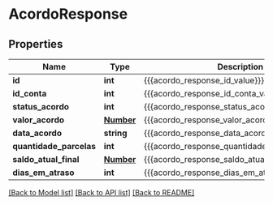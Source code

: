 # AcordoResponse

## Properties
Name | Type | Description | Notes
------------ | ------------- | ------------- | -------------
**id** | **int** | {{{acordo_response_id_value}}} | [optional] 
**id_conta** | **int** | {{{acordo_response_id_conta_value}}} | [optional] 
**status_acordo** | **int** | {{{acordo_response_status_acordo_value}}} | [optional] 
**valor_acordo** | [**Number**](Number.md) | {{{acordo_response_valor_acordo_value}}} | [optional] 
**data_acordo** | **string** | {{{acordo_response_data_acordo_value}}} | [optional] 
**quantidade_parcelas** | **int** | {{{acordo_response_quantidade_parcelas_value}}} | [optional] 
**saldo_atual_final** | [**Number**](Number.md) | {{{acordo_response_saldo_atual_final_value}}} | [optional] 
**dias_em_atraso** | **int** | {{{acordo_response_dias_em_atraso_value}}} | [optional] 

[[Back to Model list]](../README.md#documentation-for-models) [[Back to API list]](../README.md#documentation-for-api-endpoints) [[Back to README]](../README.md)


